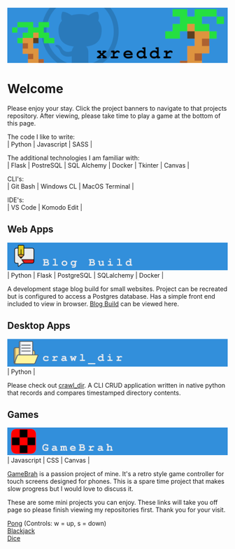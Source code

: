 [<img src="https://github.com/xreddr/xreddr/blob/main/images/gitmainbanner.png">](https://github.com/xreddr)

Welcome
=======

Please enjoy your stay. Click the project banners to navigate to that projects repository. After viewing, please take time to play a game at the bottom of this page.


The code I like to write:  
| Python | Javascript | SASS |

The additional technologies I am familiar with:  
| Flask | PostreSQL | SQL Alchemy | Docker | Tkinter | Canvas |

CLI's:  
| Git Bash | Windows CL | MacOS Terminal |

IDE's:  
| VS Code | Komodo Edit |


Web Apps
--------
[<img src="https://github.com/xreddr/xreddr/blob/main/images/BlogBuildbannerslim.png">](https://github.com/xreddr/blog_build)
| Python | Flask | PostgreSQL | SQLalchemy | Docker |  
  
A development stage blog build for small websites. Project can be recreated but is configured to access a Postgres database. Has a simple front end included to view in browser. [Blog Build](https://github.com/xreddr/blog_build) can be viewed here.  
  
Desktop Apps
------------
[<img src="https://github.com/xreddr/xreddr/blob/main/images/cdbannerslim.png">](https://github.com/xreddr/crawl_dir)
| Python |  
  
Please check out [crawl_dir](https://github.com/xreddr/crawl_dir). A CLI CRUD application written in native python that records and compares timestamped directory contents.  
  
Games
-----
[<img src="https://github.com/xreddr/xreddr/blob/main/images/GameBrahbannerslim.png">](https://github.com/xreddr/GameBrah)
| Javascript | CSS | Canvas |  
  
[GameBrah](https://github.com/xreddr/GameBrah) is a passion project of mine. It's a retro style game controller for touch screens designed for phones. This is a spare time project that makes slow progress but I would love to discuss it.  
  
These are some mini projects you can enjoy. 
These links will take you off page so please finish viewing my repositories first. Thank you for your visit.  

<a href="https://htmlpreview.github.io/?https://github.com/xreddr/pong/blob/main/index.html" target="_blank">Pong</a> (Controls: w = up, s = down)  
<a href="https://htmlpreview.github.io/?https://github.com/xreddr/blackjack/blob/main/index.html" target="_blank">Blackjack</a>  
<a href="https://htmlpreview.github.io/?https://github.com/xreddr/dice/blob/main/index.html" target="_blank">Dice</a>  

